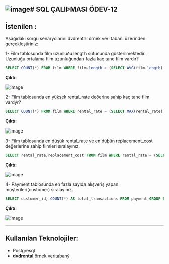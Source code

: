 ![image](https://github.com/ozlemkrblt/patika-dev-projects/assets/46456721/5b812e89-acee-4071-a15a-238fda5c392b)# SQL ÇALIÞMASI ÖDEV-12
---
## İstenilen : 

Aşağıdaki sorgu senaryolarını dvdrental örnek veri tabanı üzerinden gerçekleştiriniz:

1- Film tablosunda film uzunluðu length sütununda gösterilmektedir. Uzunluğu ortalama film uzunluğundan fazla kaç tane film vardır?

```sql
SELECT COUNT(*) FROM film WHERE film.length > (SELECT AVG(film.length) FROM film);
```

**Çıktı:**

![image](https://github.com/ozlemkrblt/patika-dev-projects/assets/46456721/341fc475-4617-477c-96ec-6fcdc9573c29)

2- Film tablosunda en yüksek rental_rate deðerine sahip kaç tane film vardýr?

```sql
SELECT COUNT(*) FROM film WHERE rental_rate = (SELECT MAX(rental_rate) FROM film);
```

**Çıktı:**

![image](https://github.com/ozlemkrblt/patika-dev-projects/assets/46456721/c534f4e2-c788-4e7c-9e6a-0a0ccf745810)

3- Film tablosunda en düşük rental_rate ve en düþün replacement_cost değerlerine sahip filmleri sıralayınız.

```sql
SELECT rental_rate,replacement_cost FROM film WHERE rental_rate = (SELECT MIN(rental_rate) FROM film) AND replacement_cost = (SELECT MIN(replacement_cost) FROM film);
```

**Çıktı:**

![image](https://github.com/ozlemkrblt/patika-dev-projects/assets/46456721/5454aa67-ce32-4f83-a80f-b8c01cc99193)

4- Payment tablosunda en fazla sayıda alışveriş yapan müşterileri(customer) sıralayınız.

```sql
SELECT customer_id, COUNT(*) AS total_transactions FROM payment GROUP BY customer_id ORDER BY total_transactions DESC;
```

**Çıktı:**

![image](https://github.com/ozlemkrblt/patika-dev-projects/assets/46456721/8813c617-d056-4d3c-aea0-175322638dad)

---

## Kullanılan Teknolojiler:

-  Postgresql
- [**dvdrental** örnek veritabaný](https://www.postgresqltutorial.com/wp-content/uploads/2019/05/dvdrental.zip) 
